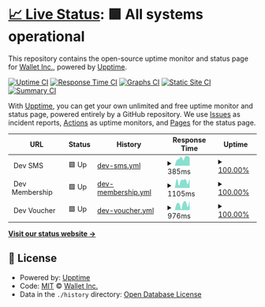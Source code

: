 # [📈 Live Status](https://WalletInc.github.io/status): <!--live status--> **🟩 All systems operational**

This repository contains the open-source uptime monitor and status page for [Wallet Inc.](https://wallet.inc), powered by [Upptime](https://github.com/upptime/upptime).

[![Uptime CI](https://github.com/WalletInc/status/workflows/Uptime%20CI/badge.svg)](https://github.com/WalletInc/status/actions?query=workflow%3A%22Uptime+CI%22)
[![Response Time CI](https://github.com/WalletInc/status/workflows/Response%20Time%20CI/badge.svg)](https://github.com/WalletInc/status/actions?query=workflow%3A%22Response+Time+CI%22)
[![Graphs CI](https://github.com/WalletInc/status/workflows/Graphs%20CI/badge.svg)](https://github.com/WalletInc/status/actions?query=workflow%3A%22Graphs+CI%22)
[![Static Site CI](https://github.com/WalletInc/status/workflows/Static%20Site%20CI/badge.svg)](https://github.com/WalletInc/status/actions?query=workflow%3A%22Static+Site+CI%22)
[![Summary CI](https://github.com/WalletInc/status/workflows/Summary%20CI/badge.svg)](https://github.com/WalletInc/status/actions?query=workflow%3A%22Summary+CI%22)

With [Upptime](https://upptime.js.org), you can get your own unlimited and free uptime monitor and status page, powered entirely by a GitHub repository. We use [Issues](https://github.com/WalletInc/status/issues) as incident reports, [Actions](https://github.com/WalletInc/status/actions) as uptime monitors, and [Pages](https://WalletInc.github.io/status) for the status page.

<!--start: status pages-->
<!-- This summary is generated by Upptime (https://github.com/upptime/upptime) -->
<!-- Do not edit this manually, your changes will be overwritten -->
<!-- prettier-ignore -->
| URL | Status | History | Response Time | Uptime |
| --- | ------ | ------- | ------------- | ------ |
| <img alt="" src="https://favicons.githubusercontent.com/null" height="13"> Dev SMS | 🟩 Up | [dev-sms.yml](https://github.com/WalletInc/status/commits/HEAD/history/dev-sms.yml) | <details><summary><img alt="Response time graph" src="./graphs/dev-sms/response-time-week.png" height="20"> 385ms</summary><br><a href="https://WalletInc.github.io/status/history/dev-sms"><img alt="Response time 344" src="https://img.shields.io/endpoint?url=https%3A%2F%2Fraw.githubusercontent.com%2FWalletInc%2Fstatus%2FHEAD%2Fapi%2Fdev-sms%2Fresponse-time.json"></a><br><a href="https://WalletInc.github.io/status/history/dev-sms"><img alt="24-hour response time 396" src="https://img.shields.io/endpoint?url=https%3A%2F%2Fraw.githubusercontent.com%2FWalletInc%2Fstatus%2FHEAD%2Fapi%2Fdev-sms%2Fresponse-time-day.json"></a><br><a href="https://WalletInc.github.io/status/history/dev-sms"><img alt="7-day response time 385" src="https://img.shields.io/endpoint?url=https%3A%2F%2Fraw.githubusercontent.com%2FWalletInc%2Fstatus%2FHEAD%2Fapi%2Fdev-sms%2Fresponse-time-week.json"></a><br><a href="https://WalletInc.github.io/status/history/dev-sms"><img alt="30-day response time 344" src="https://img.shields.io/endpoint?url=https%3A%2F%2Fraw.githubusercontent.com%2FWalletInc%2Fstatus%2FHEAD%2Fapi%2Fdev-sms%2Fresponse-time-month.json"></a><br><a href="https://WalletInc.github.io/status/history/dev-sms"><img alt="1-year response time 344" src="https://img.shields.io/endpoint?url=https%3A%2F%2Fraw.githubusercontent.com%2FWalletInc%2Fstatus%2FHEAD%2Fapi%2Fdev-sms%2Fresponse-time-year.json"></a></details> | <details><summary><a href="https://WalletInc.github.io/status/history/dev-sms">100.00%</a></summary><a href="https://WalletInc.github.io/status/history/dev-sms"><img alt="All-time uptime 100.00%" src="https://img.shields.io/endpoint?url=https%3A%2F%2Fraw.githubusercontent.com%2FWalletInc%2Fstatus%2FHEAD%2Fapi%2Fdev-sms%2Fuptime.json"></a><br><a href="https://WalletInc.github.io/status/history/dev-sms"><img alt="24-hour uptime 100.00%" src="https://img.shields.io/endpoint?url=https%3A%2F%2Fraw.githubusercontent.com%2FWalletInc%2Fstatus%2FHEAD%2Fapi%2Fdev-sms%2Fuptime-day.json"></a><br><a href="https://WalletInc.github.io/status/history/dev-sms"><img alt="7-day uptime 100.00%" src="https://img.shields.io/endpoint?url=https%3A%2F%2Fraw.githubusercontent.com%2FWalletInc%2Fstatus%2FHEAD%2Fapi%2Fdev-sms%2Fuptime-week.json"></a><br><a href="https://WalletInc.github.io/status/history/dev-sms"><img alt="30-day uptime 100.00%" src="https://img.shields.io/endpoint?url=https%3A%2F%2Fraw.githubusercontent.com%2FWalletInc%2Fstatus%2FHEAD%2Fapi%2Fdev-sms%2Fuptime-month.json"></a><br><a href="https://WalletInc.github.io/status/history/dev-sms"><img alt="1-year uptime 100.00%" src="https://img.shields.io/endpoint?url=https%3A%2F%2Fraw.githubusercontent.com%2FWalletInc%2Fstatus%2FHEAD%2Fapi%2Fdev-sms%2Fuptime-year.json"></a></details>
| <img alt="" src="https://favicons.githubusercontent.com/null" height="13"> Dev Membership | 🟩 Up | [dev-membership.yml](https://github.com/WalletInc/status/commits/HEAD/history/dev-membership.yml) | <details><summary><img alt="Response time graph" src="./graphs/dev-membership/response-time-week.png" height="20"> 1105ms</summary><br><a href="https://WalletInc.github.io/status/history/dev-membership"><img alt="Response time 1022" src="https://img.shields.io/endpoint?url=https%3A%2F%2Fraw.githubusercontent.com%2FWalletInc%2Fstatus%2FHEAD%2Fapi%2Fdev-membership%2Fresponse-time.json"></a><br><a href="https://WalletInc.github.io/status/history/dev-membership"><img alt="24-hour response time 1448" src="https://img.shields.io/endpoint?url=https%3A%2F%2Fraw.githubusercontent.com%2FWalletInc%2Fstatus%2FHEAD%2Fapi%2Fdev-membership%2Fresponse-time-day.json"></a><br><a href="https://WalletInc.github.io/status/history/dev-membership"><img alt="7-day response time 1105" src="https://img.shields.io/endpoint?url=https%3A%2F%2Fraw.githubusercontent.com%2FWalletInc%2Fstatus%2FHEAD%2Fapi%2Fdev-membership%2Fresponse-time-week.json"></a><br><a href="https://WalletInc.github.io/status/history/dev-membership"><img alt="30-day response time 1022" src="https://img.shields.io/endpoint?url=https%3A%2F%2Fraw.githubusercontent.com%2FWalletInc%2Fstatus%2FHEAD%2Fapi%2Fdev-membership%2Fresponse-time-month.json"></a><br><a href="https://WalletInc.github.io/status/history/dev-membership"><img alt="1-year response time 1022" src="https://img.shields.io/endpoint?url=https%3A%2F%2Fraw.githubusercontent.com%2FWalletInc%2Fstatus%2FHEAD%2Fapi%2Fdev-membership%2Fresponse-time-year.json"></a></details> | <details><summary><a href="https://WalletInc.github.io/status/history/dev-membership">100.00%</a></summary><a href="https://WalletInc.github.io/status/history/dev-membership"><img alt="All-time uptime 100.00%" src="https://img.shields.io/endpoint?url=https%3A%2F%2Fraw.githubusercontent.com%2FWalletInc%2Fstatus%2FHEAD%2Fapi%2Fdev-membership%2Fuptime.json"></a><br><a href="https://WalletInc.github.io/status/history/dev-membership"><img alt="24-hour uptime 100.00%" src="https://img.shields.io/endpoint?url=https%3A%2F%2Fraw.githubusercontent.com%2FWalletInc%2Fstatus%2FHEAD%2Fapi%2Fdev-membership%2Fuptime-day.json"></a><br><a href="https://WalletInc.github.io/status/history/dev-membership"><img alt="7-day uptime 100.00%" src="https://img.shields.io/endpoint?url=https%3A%2F%2Fraw.githubusercontent.com%2FWalletInc%2Fstatus%2FHEAD%2Fapi%2Fdev-membership%2Fuptime-week.json"></a><br><a href="https://WalletInc.github.io/status/history/dev-membership"><img alt="30-day uptime 100.00%" src="https://img.shields.io/endpoint?url=https%3A%2F%2Fraw.githubusercontent.com%2FWalletInc%2Fstatus%2FHEAD%2Fapi%2Fdev-membership%2Fuptime-month.json"></a><br><a href="https://WalletInc.github.io/status/history/dev-membership"><img alt="1-year uptime 100.00%" src="https://img.shields.io/endpoint?url=https%3A%2F%2Fraw.githubusercontent.com%2FWalletInc%2Fstatus%2FHEAD%2Fapi%2Fdev-membership%2Fuptime-year.json"></a></details>
| <img alt="" src="https://favicons.githubusercontent.com/null" height="13"> Dev Voucher | 🟩 Up | [dev-voucher.yml](https://github.com/WalletInc/status/commits/HEAD/history/dev-voucher.yml) | <details><summary><img alt="Response time graph" src="./graphs/dev-voucher/response-time-week.png" height="20"> 976ms</summary><br><a href="https://WalletInc.github.io/status/history/dev-voucher"><img alt="Response time 785" src="https://img.shields.io/endpoint?url=https%3A%2F%2Fraw.githubusercontent.com%2FWalletInc%2Fstatus%2FHEAD%2Fapi%2Fdev-voucher%2Fresponse-time.json"></a><br><a href="https://WalletInc.github.io/status/history/dev-voucher"><img alt="24-hour response time 1415" src="https://img.shields.io/endpoint?url=https%3A%2F%2Fraw.githubusercontent.com%2FWalletInc%2Fstatus%2FHEAD%2Fapi%2Fdev-voucher%2Fresponse-time-day.json"></a><br><a href="https://WalletInc.github.io/status/history/dev-voucher"><img alt="7-day response time 976" src="https://img.shields.io/endpoint?url=https%3A%2F%2Fraw.githubusercontent.com%2FWalletInc%2Fstatus%2FHEAD%2Fapi%2Fdev-voucher%2Fresponse-time-week.json"></a><br><a href="https://WalletInc.github.io/status/history/dev-voucher"><img alt="30-day response time 785" src="https://img.shields.io/endpoint?url=https%3A%2F%2Fraw.githubusercontent.com%2FWalletInc%2Fstatus%2FHEAD%2Fapi%2Fdev-voucher%2Fresponse-time-month.json"></a><br><a href="https://WalletInc.github.io/status/history/dev-voucher"><img alt="1-year response time 785" src="https://img.shields.io/endpoint?url=https%3A%2F%2Fraw.githubusercontent.com%2FWalletInc%2Fstatus%2FHEAD%2Fapi%2Fdev-voucher%2Fresponse-time-year.json"></a></details> | <details><summary><a href="https://WalletInc.github.io/status/history/dev-voucher">100.00%</a></summary><a href="https://WalletInc.github.io/status/history/dev-voucher"><img alt="All-time uptime 100.00%" src="https://img.shields.io/endpoint?url=https%3A%2F%2Fraw.githubusercontent.com%2FWalletInc%2Fstatus%2FHEAD%2Fapi%2Fdev-voucher%2Fuptime.json"></a><br><a href="https://WalletInc.github.io/status/history/dev-voucher"><img alt="24-hour uptime 100.00%" src="https://img.shields.io/endpoint?url=https%3A%2F%2Fraw.githubusercontent.com%2FWalletInc%2Fstatus%2FHEAD%2Fapi%2Fdev-voucher%2Fuptime-day.json"></a><br><a href="https://WalletInc.github.io/status/history/dev-voucher"><img alt="7-day uptime 100.00%" src="https://img.shields.io/endpoint?url=https%3A%2F%2Fraw.githubusercontent.com%2FWalletInc%2Fstatus%2FHEAD%2Fapi%2Fdev-voucher%2Fuptime-week.json"></a><br><a href="https://WalletInc.github.io/status/history/dev-voucher"><img alt="30-day uptime 100.00%" src="https://img.shields.io/endpoint?url=https%3A%2F%2Fraw.githubusercontent.com%2FWalletInc%2Fstatus%2FHEAD%2Fapi%2Fdev-voucher%2Fuptime-month.json"></a><br><a href="https://WalletInc.github.io/status/history/dev-voucher"><img alt="1-year uptime 100.00%" src="https://img.shields.io/endpoint?url=https%3A%2F%2Fraw.githubusercontent.com%2FWalletInc%2Fstatus%2FHEAD%2Fapi%2Fdev-voucher%2Fuptime-year.json"></a></details>

<!--end: status pages-->

[**Visit our status website →**](https://WalletInc.github.io/status)

## 📄 License

- Powered by: [Upptime](https://github.com/upptime/upptime)
- Code: [MIT](./LICENSE) © [Wallet Inc.](https://wallet.inc)
- Data in the `./history` directory: [Open Database License](https://opendatacommons.org/licenses/odbl/1-0/)
